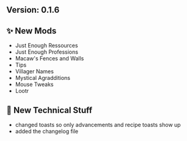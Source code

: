 ## Version: 0.1.6


## ✨ New Mods
- Just Enough Ressources
- Just Enough Professions
- Macaw's Fences and Walls
- Tips
- Villager Names
- Mystical Agradditions
- Mouse Tweaks
- Lootr


## 🔧 New Technical Stuff
- changed toasts so only advancements and recipe toasts show up
- added the changelog file